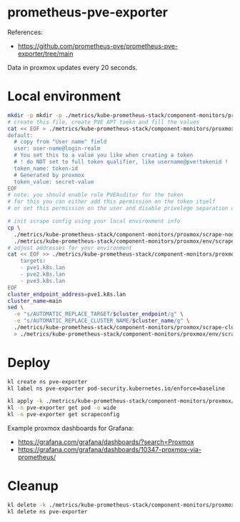 
# prometheus-pve-exporter

References:
- https://github.com/prometheus-pve/prometheus-pve-exporter/tree/main

Data in proxmox updates every 20 seconds.

# Local environment

```bash
mkdir -p mkdir -p ./metrics/kube-prometheus-stack/component-monitors/proxmox/env/
# create this file, create PVE APT toekn and fill the values
cat << EOF > ./metrics/kube-prometheus-stack/component-monitors/proxmox/env/pve.yml
default:
  # copy from "User name" field
  user: user-name@login-realm
  # You set this to a value you like when creating a token
  # ! do NOT set to full token qualifier, like username@pve!tokenid !
  token_name: token-id
  # Generated by proxmox
  token_value: secret-value
EOF
# note: you should enable role PVEAuditor for the token
# for this you can either add this permission on the token itself
# or set this permission on the user and disable privelege separation on the token

# init scrape config using your local environment info
cp \
  ./metrics/kube-prometheus-stack/component-monitors/proxmox/scrape-node-template.yaml \
  ./metrics/kube-prometheus-stack/component-monitors/proxmox/env/scrape-node.yaml
# adjust addresses for your environment
cat << EOF >> ./metrics/kube-prometheus-stack/component-monitors/proxmox/env/scrape.yaml
    targets:
    - pve1.k8s.lan
    - pve2.k8s.lan
    - pve3.k8s.lan
EOF
cluster_endpoint_address=pve1.k8s.lan
cluster_name=main
sed \
  -e "s/AUTOMATIC_REPLACE_TARGET/$cluster_endpoint/g" \
  -e "s/AUTOMATIC_REPLACE_CLUSTER_NAME/$cluster_name/g" \
  ./metrics/kube-prometheus-stack/component-monitors/proxmox/scrape-cluster-template.yaml \
  > ./metrics/kube-prometheus-stack/component-monitors/proxmox/env/scrape-cluster.yaml
```

# Deploy

```bash
kl create ns pve-exporter
kl label ns pve-exporter pod-security.kubernetes.io/enforce=baseline

kl apply -k ./metrics/kube-prometheus-stack/component-monitors/proxmox/
kl -n pve-exporter get pod -o wide
kl -n pve-exporter get scrapeconfig
```

Example proxmox dashboards for Grafana:
- https://grafana.com/grafana/dashboards/?search=Proxmox
- https://grafana.com/grafana/dashboards/10347-proxmox-via-prometheus/

# Cleanup

```bash
kl delete -k ./metrics/kube-prometheus-stack/component-monitors/proxmox/
kl delete ns pve-exporter
```
